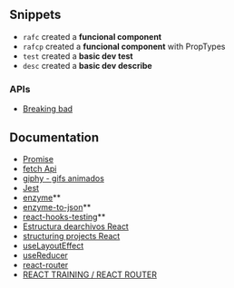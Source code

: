 ## Snippets 

* ``` rafc ``` created a **funcional component**
* ``` rafcp ``` created a **funcional component** with PropTypes
* ``` test ``` created a **basic dev test**
* ``` desc ``` created a **basic dev describe**

### APIs
* [Breaking bad](https://breakingbadapi.com/)

## Documentation

* [Promise](https://developer.mozilla.org/es/docs/Web/JavaScript/Referencia/Objetos_globales/Promise)
* [fetch Api](https://developer.mozilla.org/es/docs/Web/API/Fetch_API)
* [giphy - gifs animados](https://developers.giphy.com/)
* [Jest](https://jestjs.io/)
* [enzyme](https://www.npmjs.com/package/enzyme-to-json)**
* [enzyme-to-json](https://www.npmjs.com/package/enzyme-to-json)**
* [react-hooks-testing](https://react-hooks-testing-library.com/#the-problem)**
* [Estructura dearchivos React](https://es.reactjs.org/docs/faq-structure.html)
* [structuring projects React](https://hackernoon.com/structuring-projects-and-naming-components-in-react-1261b6e18d76)
* [useLayoutEffect](https://es.reactjs.org/docs/hooks-reference.html#uselayouteffect )
* [useReducer](https://es.reactjs.org/docs/hooks-reference.html#usereducer)
* [react-router](https://reacttraining.com/react-router/web/api/NavLink)
* [REACT TRAINING / REACT ROUTER](https://reactrouter.com/web/guides/testing)